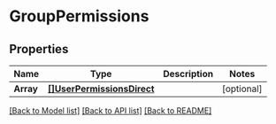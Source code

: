 # GroupPermissions

## Properties
Name | Type | Description | Notes
------------ | ------------- | ------------- | -------------
**Array** | [**[]UserPermissionsDirect**](UserPermissions_direct.md) |  | [optional] 

[[Back to Model list]](../README.md#documentation-for-models) [[Back to API list]](../README.md#documentation-for-api-endpoints) [[Back to README]](../README.md)


